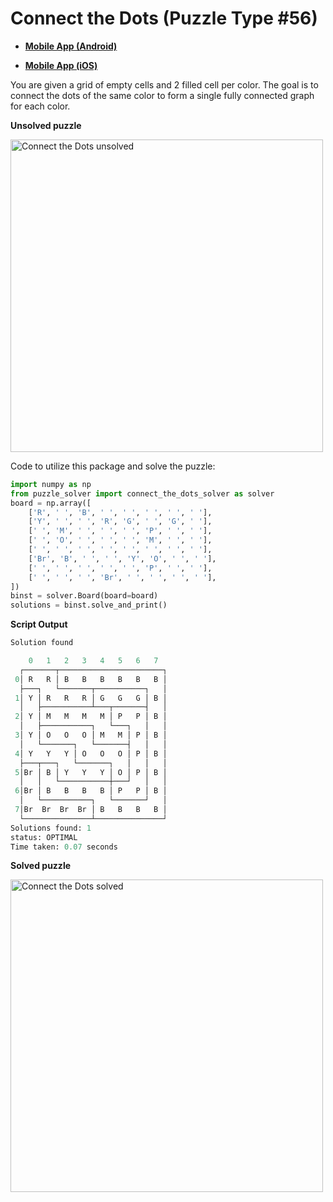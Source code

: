 # Connect the Dots (Puzzle Type #56)

* [**Mobile App (Android)**](https://play.google.com/store/apps/details?id=com.playvalve.connect.dots&hl=en_US)

* [**Mobile App (iOS)**](https://apps.apple.com/us/app/dot-link-connect-the-dots/id6444312485)

You are given a grid of empty cells and 2 filled cell per color. The goal is to connect the dots of the same color to form a single fully connected graph for each color.

**Unsolved puzzle**

<img src="https://raw.githubusercontent.com/Ar-Kareem/puzzle_solver/master/images/puzzles/connect_the_dots_unsolved.png" alt="Connect the Dots unsolved" width="500">

Code to utilize this package and solve the puzzle:

```python
import numpy as np
from puzzle_solver import connect_the_dots_solver as solver
board = np.array([
    ['R', ' ', 'B', ' ', ' ', ' ', ' ', ' '],
    ['Y', ' ', ' ', 'R', 'G', ' ', 'G', ' '],
    [' ', 'M', ' ', ' ', ' ', 'P', ' ', ' '],
    [' ', 'O', ' ', ' ', ' ', 'M', ' ', ' '],
    [' ', ' ', ' ', ' ', ' ', ' ', ' ', ' '],
    ['Br', 'B', ' ', ' ', 'Y', 'O', ' ', ' '],
    [' ', ' ', ' ', ' ', ' ', 'P', ' ', ' '],
    [' ', ' ', ' ', 'Br', ' ', ' ', ' ', ' '],
])
binst = solver.Board(board=board)
solutions = binst.solve_and_print()
```

**Script Output**

```python
Solution found

    0   1   2   3   4   5   6   7
  ┌───────┬───────────────────────┐
 0│ R   R │ B   B   B   B   B   B │
  ├───┐   └───────┬───────────┐   │
 1│ Y │ R   R   R │ G   G   G │ B │
  │   ├───────────┴───┬───────┤   │
 2│ Y │ M   M   M   M │ P   P │ B │
  │   ├───────────┐   └───┐   │   │
 3│ Y │ O   O   O │ M   M │ P │ B │
  │   └───────┐   └───────┤   │   │
 4│ Y   Y   Y │ O   O   O │ P │ B │
  ├───┬───┐   └───────┐   │   │   │
 5│Br │ B │ Y   Y   Y │ O │ P │ B │
  │   │   └───────────┼───┘   │   │
 6│Br │ B   B   B   B │ P   P │ B │
  │   └───────────┐   └───────┘   │
 7│Br  Br  Br  Br │ B   B   B   B │
  └───────────────┴───────────────┘
Solutions found: 1
status: OPTIMAL
Time taken: 0.07 seconds
```

**Solved puzzle**

<img src="https://raw.githubusercontent.com/Ar-Kareem/puzzle_solver/master/images/puzzles/connect_the_dots_solved.png" alt="Connect the Dots solved" width="500">

